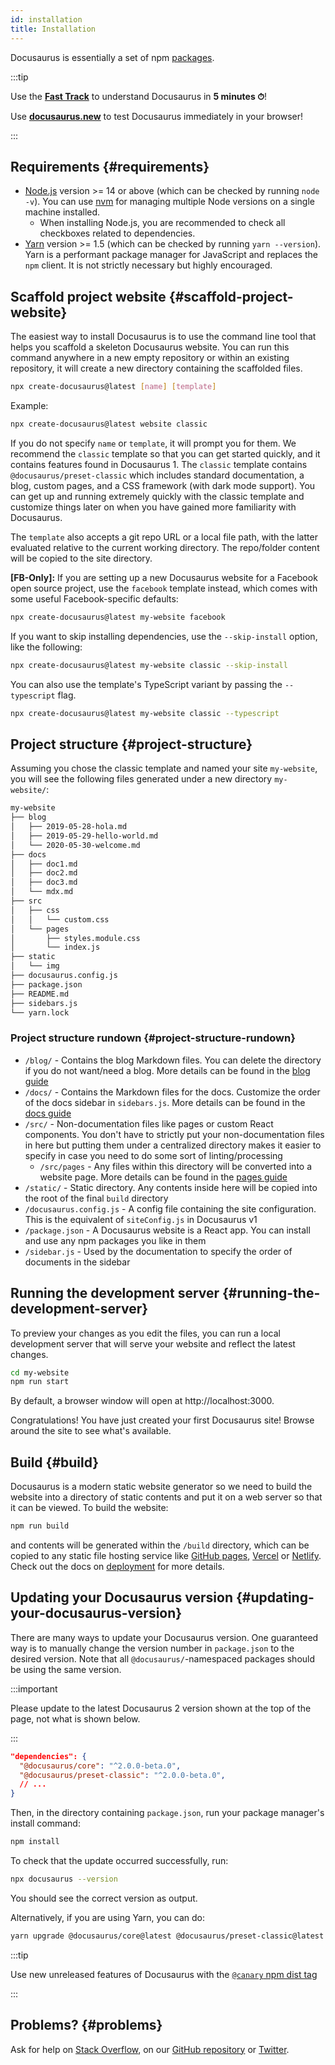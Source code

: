 ```yaml
---
id: installation
title: Installation
---
```


Docusaurus is essentially a set of npm [packages](https://github.com/facebook/docusaurus/tree/main/packages).

:::tip

Use the **[Fast Track](introduction.md#fast-track)** to understand Docusaurus in **5 minutes ⏱**!

Use **[docusaurus.new](https://docusaurus.new)** to test Docusaurus immediately in your browser!

:::

## Requirements {#requirements}

- [Node.js](https://nodejs.org/en/download/) version >= 14 or above (which can be checked by running `node -v`). You can use [nvm](https://github.com/nvm-sh/nvm) for managing multiple Node versions on a single machine installed.
  - When installing Node.js, you are recommended to check all checkboxes related to dependencies.
- [Yarn](https://yarnpkg.com/en/) version >= 1.5 (which can be checked by running `yarn --version`). Yarn is a performant package manager for JavaScript and replaces the `npm` client. It is not strictly necessary but highly encouraged.

## Scaffold project website {#scaffold-project-website}

The easiest way to install Docusaurus is to use the command line tool that helps you scaffold a skeleton Docusaurus website. You can run this command anywhere in a new empty repository or within an existing repository, it will create a new directory containing the scaffolded files.

```bash
npx create-docusaurus@latest [name] [template]
```

Example:

```bash
npx create-docusaurus@latest website classic
```

If you do not specify `name` or `template`, it will prompt you for them. We recommend the `classic` template so that you can get started quickly, and it contains features found in Docusaurus 1. The `classic` template contains `@docusaurus/preset-classic` which includes standard documentation, a blog, custom pages, and a CSS framework (with dark mode support). You can get up and running extremely quickly with the classic template and customize things later on when you have gained more familiarity with Docusaurus.

The `template` also accepts a git repo URL or a local file path, with the latter evaluated relative to the current working directory. The repo/folder content will be copied to the site directory.

**[FB-Only]:** If you are setting up a new Docusaurus website for a Facebook open source project, use the `facebook` template instead, which comes with some useful Facebook-specific defaults:

```bash
npx create-docusaurus@latest my-website facebook
```

If you want to skip installing dependencies, use the `--skip-install` option, like the following:

```bash
npx create-docusaurus@latest my-website classic --skip-install
```

You can also use the template's TypeScript variant by passing the `--typescript` flag.

```bash
npx create-docusaurus@latest my-website classic --typescript
```

## Project structure {#project-structure}

Assuming you chose the classic template and named your site `my-website`, you will see the following files generated under a new directory `my-website/`:

```sh
my-website
├── blog
│   ├── 2019-05-28-hola.md
│   ├── 2019-05-29-hello-world.md
│   └── 2020-05-30-welcome.md
├── docs
│   ├── doc1.md
│   ├── doc2.md
│   ├── doc3.md
│   └── mdx.md
├── src
│   ├── css
│   │   └── custom.css
│   └── pages
│       ├── styles.module.css
│       └── index.js
├── static
│   └── img
├── docusaurus.config.js
├── package.json
├── README.md
├── sidebars.js
└── yarn.lock
```

### Project structure rundown {#project-structure-rundown}

- `/blog/` - Contains the blog Markdown files. You can delete the directory if you do not want/need a blog. More details can be found in the [blog guide](blog.mdx)
- `/docs/` - Contains the Markdown files for the docs. Customize the order of the docs sidebar in `sidebars.js`. More details can be found in the [docs guide](./guides/docs/docs-markdown-features.mdx)
- `/src/` - Non-documentation files like pages or custom React components. You don't have to strictly put your non-documentation files in here but putting them under a centralized directory makes it easier to specify in case you need to do some sort of linting/processing
  - `/src/pages` - Any files within this directory will be converted into a website page. More details can be found in the [pages guide](guides/creating-pages.md)
- `/static/` - Static directory. Any contents inside here will be copied into the root of the final `build` directory
- `/docusaurus.config.js` - A config file containing the site configuration. This is the equivalent of `siteConfig.js` in Docusaurus v1
- `/package.json` - A Docusaurus website is a React app. You can install and use any npm packages you like in them
- `/sidebar.js` - Used by the documentation to specify the order of documents in the sidebar

## Running the development server {#running-the-development-server}

To preview your changes as you edit the files, you can run a local development server that will serve your website and reflect the latest changes.

```bash npm2yarn
cd my-website
npm run start
```

By default, a browser window will open at http://localhost:3000.

Congratulations! You have just created your first Docusaurus site! Browse around the site to see what's available.

## Build {#build}

Docusaurus is a modern static website generator so we need to build the website into a directory of static contents and put it on a web server so that it can be viewed. To build the website:

```bash npm2yarn
npm run build
```

and contents will be generated within the `/build` directory, which can be copied to any static file hosting service like [GitHub pages](https://pages.github.com/), [Vercel](https://vercel.com/) or [Netlify](https://www.netlify.com/). Check out the docs on [deployment](deployment.mdx) for more details.

## Updating your Docusaurus version {#updating-your-docusaurus-version}

There are many ways to update your Docusaurus version. One guaranteed way is to manually change the version number in `package.json` to the desired version. Note that all `@docusaurus/`-namespaced packages should be using the same version.

:::important

Please update to the latest Docusaurus 2 version shown at the top of the page, not what is shown below.

:::

```json title="package.json"
"dependencies": {
  "@docusaurus/core": "^2.0.0-beta.0",
  "@docusaurus/preset-classic": "^2.0.0-beta.0",
  // ...
}
```

Then, in the directory containing `package.json`, run your package manager's install command:

```bash npm2yarn
npm install
```

To check that the update occurred successfully, run:

```bash npm2yarn
npx docusaurus --version
```

You should see the correct version as output.

Alternatively, if you are using Yarn, you can do:

```bash
yarn upgrade @docusaurus/core@latest @docusaurus/preset-classic@latest
```

:::tip

Use new unreleased features of Docusaurus with the [`@canary` npm dist tag](/community/canary)

:::

## Problems? {#problems}

Ask for help on [Stack Overflow](https://stackoverflow.com/questions/tagged/docusaurus), on our [GitHub repository](https://github.com/facebook/docusaurus) or [Twitter](https://twitter.com/docusaurus).

